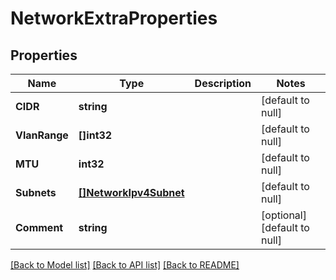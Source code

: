# NetworkExtraProperties

## Properties
Name | Type | Description | Notes
------------ | ------------- | ------------- | -------------
**CIDR** | **string** |  | [default to null]
**VlanRange** | **[]int32** |  | [default to null]
**MTU** | **int32** |  | [default to null]
**Subnets** | [**[]NetworkIpv4Subnet**](network_ipv4_subnet.md) |  | [default to null]
**Comment** | **string** |  | [optional] [default to null]

[[Back to Model list]](../README.md#documentation-for-models) [[Back to API list]](../README.md#documentation-for-api-endpoints) [[Back to README]](../README.md)

